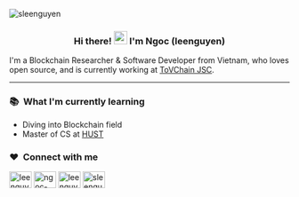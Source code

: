 <p align="left"><img src="https://komarev.com/ghpvc/?username=sleenguyen&label=Profile%20views&color=0e75b6&style=flat" alt="sleenguyen" /></p>

<h3 align="center">
  Hi there!
  <img src="https://user-images.githubusercontent.com/42378118/110234147-e3259600-7f4e-11eb-95be-0c4047144dea.gif" width="24" />
  I'm Ngoc (leenguyen)
</h3>

<p align="left">
  I'm a Blockchain Researcher & Software Developer from Vietnam, who loves open source, and is currently working at <a href="https://tovchain.vn/" rel="nofollow">ToVChain JSC</a>.
</p>
<p align="left">
</p>

<!-- Start Quick overview -->

<!-- ### Quick overview

| <img align="center" src="https://github-readme-stats.vercel.app/api?username=sleenguyen&show_icons=true&locale=en&hide_border=true" alt="sleenguyen" /> | <img src="https://github-readme-stats.vercel.app/api/top-langs/?username=sLeeNguyen&layout=compact&langs_count=6&hide=css,html&hide_border=true" alt="top languages" /> |
| ------------------------------------------------------------------------------------------------------------------------------------------------------- | ----------------------------------------------------------------------------------------------------------------------------------------------------------------------- |

<div align="center">
  <img align="center" src="https://github-readme-streak-stats.herokuapp.com/?user=sleenguyen" alt="sleenguyen"/>
</div> -->

<!-- End Quick overview -->

---

<!-- Start My skills -->

<!-- ### 📜&nbsp; My skills

#### 🛠️&nbsp; Web technologies

- Typescript
- JavaScript (<a href="https://www.hackerrank.com/certificates/a1acad21c499" target="_blank" rel="noreferrer noopener">HackerRank Certificate</a>)
- ReactJS, Next.js
- HTML, CSS, SCSS
- Node.js

#### Others

- Python
- C/C++
- Java
- CI/CD with Gitlab, Github Actions
- Docker -->
<!-- End My skills -->

### 📚&nbsp; What I'm currently learning

- Diving into Blockchain field
- Master of CS at [HUST](https://hust.edu.vn/en)

### ❤️&nbsp; Connect with me

<p align="left">
  <a href="https://twitter.com/leenguy30941044" target="_blank" rel="noreferrer noopener"
    ><img
      align="center"
      src="https://raw.githubusercontent.com/rahuldkjain/github-profile-readme-generator/master/src/images/icons/Social/twitter.svg"
      alt="leenguy30941044"
      height="30"
      width="40"
  /></a>
  <a href="https://linkedin.com/in/ngoc-nguyen-721652172" target="_blank" rel="noreferrer noopener"
    ><img
      align="center"
      src="https://raw.githubusercontent.com/rahuldkjain/github-profile-readme-generator/master/src/images/icons/Social/linked-in-alt.svg"
      alt="ngoc-nguyen-721652172"
      height="30"
      width="40"
  /></a>
<!--   <a href="https://fb.com/bestboss000" target="_blank" rel="noreferrer noopener"
    ><img
      align="center"
      src="https://raw.githubusercontent.com/rahuldkjain/github-profile-readme-generator/master/src/images/icons/Social/facebook.svg"
      alt="bestboss000"
      height="30"
      width="40"
  /></a> -->
  <a href="https://www.hackerrank.com/leenguyen_vn" target="_blank" rel="noreferrer noopener"
    ><img
      align="center"
      src="https://raw.githubusercontent.com/rahuldkjain/github-profile-readme-generator/master/src/images/icons/Social/hackerrank.svg"
      alt="leenguyen_vn"
      height="30"
      width="40"
  /></a>
  <a href="https://www.leetcode.com/sleenguyen" target="_blank" rel="noreferrer noopener"
    ><img
      align="center"
      src="https://raw.githubusercontent.com/rahuldkjain/github-profile-readme-generator/master/src/images/icons/Social/leet-code.svg"
      alt="sleenguyen"
      height="30"
      width="40"
  /></a>
</p>
